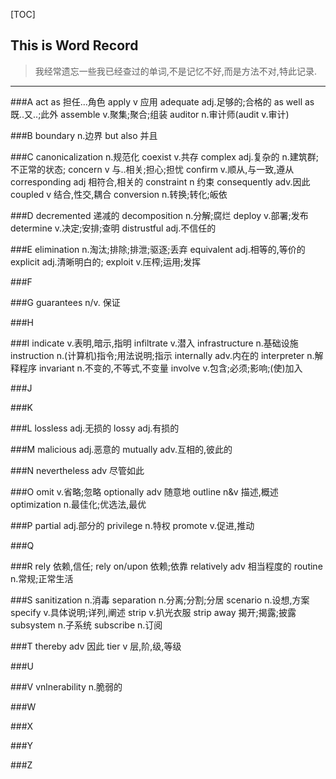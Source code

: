 [TOC]
## This is **Word Record**
> 我经常遗忘一些我已经查过的单词,不是记忆不好,而是方法不对,特此记录.
***

###A
act as 担任...角色
apply v 应用
adequate adj.足够的;合格的
as well as 既..又..;此外
assemble v.聚集;聚合;组装
auditor n.审计师(audit v.审计)

###B
boundary n.边界
but also 并且

###C
canonicalization n.规范化
coexist v.共存
complex adj.复杂的 n.建筑群;不正常的状态;
concern v 与..相关;担心;担忧
confirm v.顺从,与一致,遵从
corresponding adj 相符合,相关的
constraint  n  约束
consequently adv.因此
coupled v  结合,性交,耦合
conversion n.转换;转化;皈依


###D
decremented 递减的
decomposition n.分解;腐烂
deploy v.部署;发布
determine v.决定;安排;查明
distrustful adj.不信任的 

###E
elimination n.淘汰;排除;排泄;驱逐;丢弃
equivalent adj.相等的,等价的
explicit adj.清晰明白的;
exploit v.压榨;运用;发挥

###F

###G
guarantees n/v. 保证

###H

###I
indicate v.表明,暗示,指明
infiltrate v.潜入
infrastructure  n.基础设施
instruction n.(计算机)指令;用法说明;指示
internally adv.内在的
interpreter n.解释程序
invariant n.不变的,不等式,不变量
involve v.包含;必须;影响;(使)加入


###J

###K

###L
lossless  adj.无损的
lossy adj.有损的

###M
malicious adj.恶意的
mutually adv.互相的,彼此的

###N
nevertheless  adv  尽管如此

###O
omit v.省略;忽略
optionally adv 随意地
outline  n&v 描述,概述
optimization n.最佳化;优选法,最优


###P
partial adj.部分的
privilege n.特权
promote v.促进,推动

###Q

###R
rely 依赖,信任; rely on/upon 依赖;依靠
relatively adv 相当程度的
routine n.常规;正常生活

###S
sanitization n.消毒
separation n.分离;分割;分居
scenario n.设想,方案
specify v.具体说明;详列,阐述
strip v.扒光衣服
strip away 揭开;揭露;披露
subsystem n.子系统
subscribe n.订阅




###T
thereby adv 因此
tier  v 层,阶,级,等级


###U

###V
vnlnerability n.脆弱的

###W

###X

###Y

###Z


